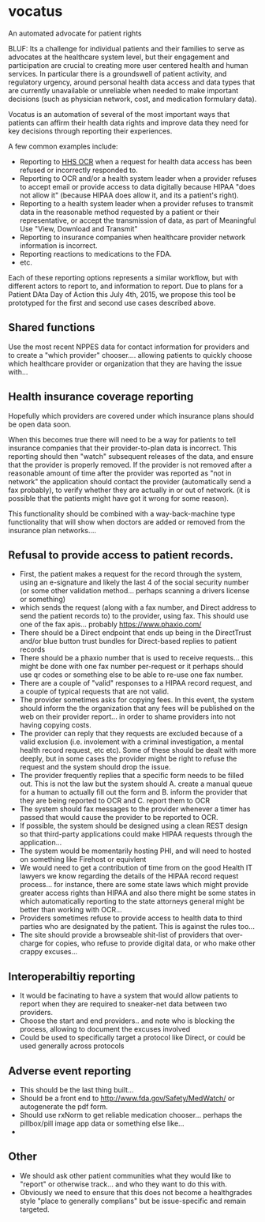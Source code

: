 # vocatus
An automated advocate for patient rights

BLUF: Its a challenge for individual patients and their families to serve as advocates at the healthcare system level, but their engagement and participation are crucial to creating more user centered health and human services. In particular there is a groundswell of patient activity, and regulatory urgency, around personal health data access and data types that are currently unavailable or unreliable when needed to make important decisions (such as physician network, cost, and medication formulary data). 

Vocatus is an automation of several of the most important ways that patients can affirm their health data rights and improve data they need for key decisions through reporting their experiences. 

A few common examples include:

* Reporting to [HHS OCR](http://www.hhs.gov/ocr/office/) when a request for health data access has been refused or incorrectly responded to.
* Reporting to OCR and/or a health system leader when a provider refuses to accept email or provide access to data digitally because HIPAA "does not allow it" (because HIPAA does allow it, and its a patient's right). 
* Reporting to a health system leader when a provider refuses to transmit data in the reasonable method requested by a patient or their representative, or accept the transmission of data, as part of Meaningful Use "View, Download and Transmit"
* Reporting to insurance companies when healthcare provider network information is incorrect. 
* Reporting reactions to medications to the FDA.
* etc.

Each of these reporting options represents a similar workflow, but with different actors to report to, and information to report. Due to plans for a Patient DAta Day of Action this July 4th, 2015, we propose this tool be prototyped for the first and second use cases described above. 

## Shared functions
Use the most recent NPPES data for contact information for providers and to create a "which provider" chooser.... allowing patients to quickly choose which healthcare provider or organization that they are having the issue with...


## Health insurance coverage reporting
Hopefully which providers are covered under which insurance plans should be open data soon.

When this becomes true there will need to be a way for patients to tell insurance companies that their provider-to-plan data is incorrect. This reporting should then "watch" subsequent releases of the data, and ensure that the provider is properly removed. 
If the provider is not removed after a reasonable amount of time after the provider was reported as "not in network" the application should contact the provider (automatically send a fax probably), to verify whether they are actually in or out of network. (it is possible that the patients might have got it wrong for some reason). 

This functionality should be combined with a way-back-machine type functionality that will show when doctors are added or removed from the insurance plan networks.... 

## Refusal to provide access to patient records. 

* First, the patient makes a request for the record through the system, using an e-signature and likely the last 4 of the social security number (or some other validation method... perhaps scanning a drivers license or something)
* which sends the request (along with a fax number, and Direct address to send the patient records to) to the provider, using fax. This should use one of the fax apis... probably https://www.phaxio.com/
* There should be a Direct endpoint that ends up being in the DirectTrust and/or blue button trust bundles for Direct-based replies to patient records
* There should be a phaxio number that is used to receive requests... this might be done with one fax number per-request or it perhaps should use qr codes or something else to be able to re-use one fax number. 
* There are a couple of "valid" responses to a HIPAA record request, and a couple of typical requests that are not valid. 
* The provider sometimes asks for copying fees. In this event, the system should inform the the organization that any fees will be published on the web on their provider report... in order to shame providers into not having copying costs. 
* The provider can reply that they requests are excluded because of a valid exclusion (i.e. involement with a criminal investigation, a mental health record request, etc etc). Some of these should be dealt with more deeply, but in some cases the provider might be right to refuse the request and the system should drop the issue.
* The provider frequently replies that a specific form needs to be filled out. This is not the law but the system should A. create a manual queue for a human to actually fill out the form and B. inform the provider that they are being reported to OCR and C. report them to OCR
* The system should fax messages to the provider whenever a timer has passed that would cause the provider to be reported to OCR. 
* If possible, the system should be designed using a clean REST design so that third-party applications could make HIPAA requests through the application... 
* The system would be momentarily hosting PHI, and will need to hosted on something like Firehost or equivlent
* We would need to get a contribution of time from on the good Health IT lawyers we know regarding the details of the HIPAA record request process... for instance, there are some state laws which might provide greater access rights than HIPAA and also there might be some states in which automatically reporting to the state attorneys general might be better than working with OCR...
* Providers sometimes refuse to provide access to health data to third parties who are designated by the patient. This is against the rules too... 
* The site should provide a browseable shit-list of providers that over-charge for copies, who refuse to provide digital data, or who make other crappy excuses...

## Interoperabiltiy reporting
* It would be facinating to have a system that would allow patients to report when they are required to sneaker-net data between two providers.
* Choose the start and end providers.. and note who is blocking the process, allowing to document the excuses involved
* Could be used to specifically target a protocol like Direct, or could be used generally across protocols


## Adverse event reporting  
* This should be the last thing built...
* Should be a front end to http://www.fda.gov/Safety/MedWatch/ or autogenerate the pdf form.
* Should use rxNorm to get reliable medication chooser... perhaps the pillbox/pill image app data or something else like...
* 

## Other
* We should ask other patient communities what they would like to "report" or otherwise track... and who they want to do this with.
* Obviously we need to ensure that this does not become a healthgrades style "place to generally complians" but be issue-specific and remain targeted.

